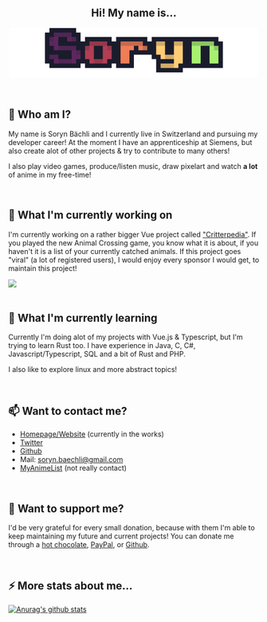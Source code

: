 <h2 align="center">Hi! My name is...</h2>
<p align="center">
  <img src="https://raw.githubusercontent.com/soryyyn/soryyyn/master/assets/title_card.gif" width="500" title="titleCard">
</p>

<br>

## 🤔 Who am I?
My name is Soryn Bächli and I currently live in Switzerland and pursuing my developer career!
At the moment I have an apprenticeship at Siemens, but also create alot of other projects & try to contribute to many others!

I also play video games, produce/listen music, draw pixelart and watch **a lot** of anime in my free-time!

<br>

## 🔭 What I'm currently working on
I'm currently working on a rather bigger Vue project called ["Critterpedia"](https://github.com/Soryyyn/Critterpedia "My Critterpedia Repository"). If you played the new Animal Crossing game, you know what it is about, if you haven't it is a list of your currently catched animals. If this project goes "viral" (a lot of registered users), I would enjoy every sponsor I would get, to maintain this project!

<a href="https://github.com/soryyyn/critterpedia">
<img src="https://github-readme-stats.vercel.app/api/pin/?username=soryyyn&repo=critterpedia">
</a>
<br>

<br>

## 🌱 What I'm currently learning
Currently I'm doing alot of my projects with Vue.js & Typescript, but I'm trying to learn Rust too. I have experience in Java, C, C#, Javascript/Typescript, SQL and a bit of Rust and PHP.

I also like to explore linux and more abstract topics!

<br>

## 📫 Want to contact me?
- [Homepage/Website](https://soryn.dev) (currently in the works)
- [Twitter](https://twitter.com/dev_soryn)
- [Github](https://github.com/Soryyyn)
- Mail: soryn.baechli@gmail.com
- [MyAnimeList](https://myanimelist.net/animelist/soryn?status=7) (not really contact)

<br>

## 💸 Want to support me?
I'd be very grateful for every small donation, because with them I'm able to keep maintaining my future and current projects!
You can donate me through a [hot chocolate](https://www.buymeacoffee.com/soryn), [PayPal](https://www.paypal.me/soryyyn), or [Github](https://github.com/sponsors/Soryyyn).

<br>

## ⚡ More stats about me...
[![Anurag's github stats](https://github-readme-stats.vercel.app/api?username=soryyyn&show_icons=true&include_all_commits=true&hide=issues)](https://github.com/anuraghazra/github-readme-stats)
